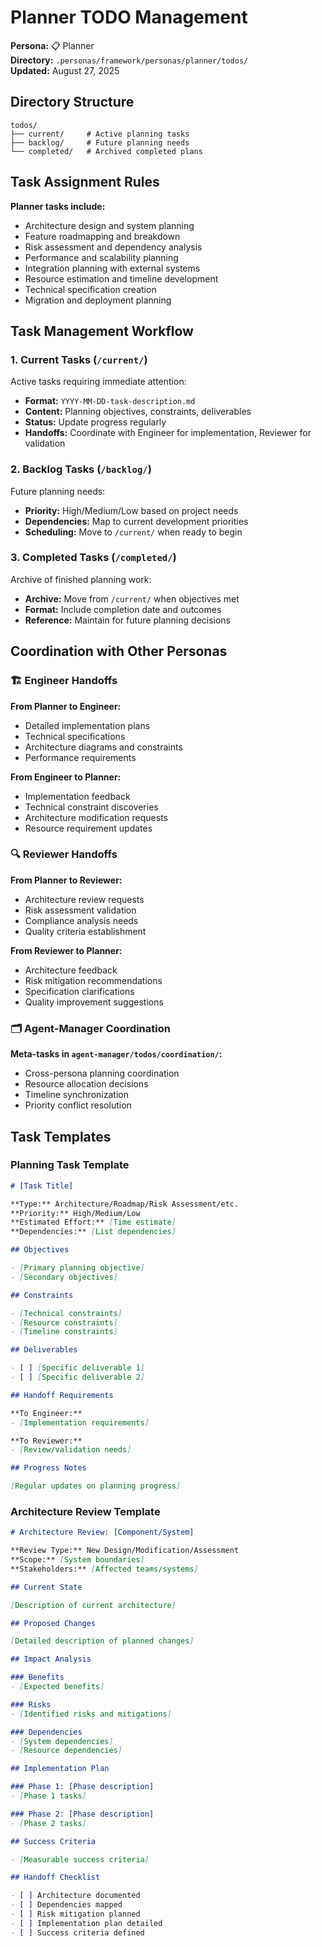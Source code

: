 # Planner TODO Management

**Persona:** 📋 Planner  
**Directory:** `.personas/framework/personas/planner/todos/`  
**Updated:** August 27, 2025

## Directory Structure

```
todos/
├── current/     # Active planning tasks
├── backlog/     # Future planning needs
└── completed/   # Archived completed plans
```

## Task Assignment Rules

**Planner tasks include:**

- Architecture design and system planning
- Feature roadmapping and breakdown
- Risk assessment and dependency analysis
- Performance and scalability planning
- Integration planning with external systems
- Resource estimation and timeline development
- Technical specification creation
- Migration and deployment planning

## Task Management Workflow

### 1. Current Tasks (`/current/`)

Active tasks requiring immediate attention:

- **Format:** `YYYY-MM-DD-task-description.md`
- **Content:** Planning objectives, constraints, deliverables
- **Status:** Update progress regularly
- **Handoffs:** Coordinate with Engineer for implementation, Reviewer for validation

### 2. Backlog Tasks (`/backlog/`)

Future planning needs:

- **Priority:** High/Medium/Low based on project needs
- **Dependencies:** Map to current development priorities
- **Scheduling:** Move to `/current/` when ready to begin

### 3. Completed Tasks (`/completed/`)

Archive of finished planning work:

- **Archive:** Move from `/current/` when objectives met
- **Format:** Include completion date and outcomes
- **Reference:** Maintain for future planning decisions

## Coordination with Other Personas

### 🏗️ Engineer Handoffs

**From Planner to Engineer:**
- Detailed implementation plans
- Technical specifications
- Architecture diagrams and constraints
- Performance requirements

**From Engineer to Planner:**
- Implementation feedback
- Technical constraint discoveries
- Architecture modification requests
- Resource requirement updates

### 🔍 Reviewer Handoffs

**From Planner to Reviewer:**
- Architecture review requests
- Risk assessment validation
- Compliance analysis needs
- Quality criteria establishment

**From Reviewer to Planner:**
- Architecture feedback
- Risk mitigation recommendations
- Specification clarifications
- Quality improvement suggestions

### 🗂️ Agent-Manager Coordination

**Meta-tasks in `agent-manager/todos/coordination/`:**
- Cross-persona planning coordination
- Resource allocation decisions
- Timeline synchronization
- Priority conflict resolution

## Task Templates

### Planning Task Template

```markdown
# [Task Title]

**Type:** Architecture/Roadmap/Risk Assessment/etc.
**Priority:** High/Medium/Low
**Estimated Effort:** [Time estimate]
**Dependencies:** [List dependencies]

## Objectives

- [Primary planning objective]
- [Secondary objectives]

## Constraints

- [Technical constraints]
- [Resource constraints]
- [Timeline constraints]

## Deliverables

- [ ] [Specific deliverable 1]
- [ ] [Specific deliverable 2]

## Handoff Requirements

**To Engineer:**
- [Implementation requirements]

**To Reviewer:**
- [Review/validation needs]

## Progress Notes

[Regular updates on planning progress]
```

### Architecture Review Template

```markdown
# Architecture Review: [Component/System]

**Review Type:** New Design/Modification/Assessment
**Scope:** [System boundaries]
**Stakeholders:** [Affected teams/systems]

## Current State

[Description of current architecture]

## Proposed Changes

[Detailed description of planned changes]

## Impact Analysis

### Benefits
- [Expected benefits]

### Risks
- [Identified risks and mitigations]

### Dependencies
- [System dependencies]
- [Resource dependencies]

## Implementation Plan

### Phase 1: [Phase description]
- [Phase 1 tasks]

### Phase 2: [Phase description]
- [Phase 2 tasks]

## Success Criteria

- [Measurable success criteria]

## Handoff Checklist

- [ ] Architecture documented
- [ ] Dependencies mapped
- [ ] Risk mitigation planned
- [ ] Implementation plan detailed
- [ ] Success criteria defined
```
